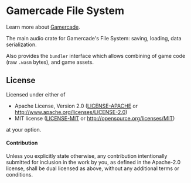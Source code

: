 # Gamercade File System

Learn more about [Gamercade](https://gamercade.io).

The main audio crate for Gamercade's File System: saving, loading, data serialization. 

Also provides the `bundler` interface which allows combining of game code (raw `.wasm` bytes), and game assets.

## License

Licensed under either of

 * Apache License, Version 2.0 ([LICENSE-APACHE](LICENSE-APACHE) or http://www.apache.org/licenses/LICENSE-2.0)
 * MIT license ([LICENSE-MIT](LICENSE-MIT) or http://opensource.org/licenses/MIT)

at your option.

#### Contribution

Unless you explicitly state otherwise, any contribution intentionally submitted
for inclusion in the work by you, as defined in the Apache-2.0 license, shall be
dual licensed as above, without any additional terms or conditions.